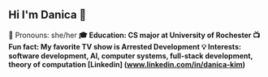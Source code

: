 ## Hi I'm Danica 👾

🫧 Pronouns: she/her <b/>
🎓 Education: CS major at University of Rochester <b>
📺 Fun fact: My favorite TV show is Arrested Development <b>
💡 Interests: software development, AI, computer systems, full-stack development, theory of computation <b>
[Linkedin] (www.linkedin.com/in/danica-kim)


